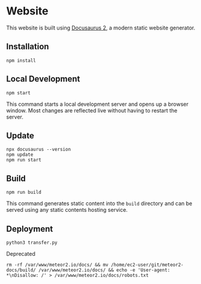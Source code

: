 # Website

This website is built using [Docusaurus 2](https://docusaurus.io/), a modern static website generator.

## Installation

```console
npm install
```

## Local Development

```console
npm start
```

This command starts a local development server and opens up a browser window. Most changes are reflected live without having to restart the server.

## Update

```console
npx docusaurus --version
npm update
npm run start
```

## Build

```console
npm run build
```

This command generates static content into the `build` directory and can be served using any static contents hosting service.

## Deployment

```
python3 transfer.py
```

Deprecated

```console
rm -rf /var/www/meteor2.io/docs/ && mv /home/ec2-user/git/meteor2-docs/build/ /var/www/meteor2.io/docs/ && echo -e 'User-agent: *\nDisallow: /' > /var/www/meteor2.io/docs/robots.txt
```